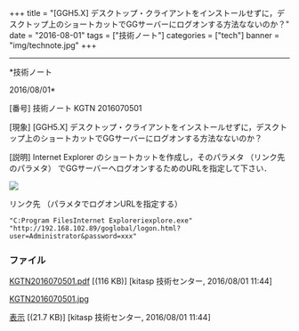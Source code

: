 ﻿+++
title = "[GGH5.X] デスクトップ・クライアントをインストールせずに，デスクトップ上のショートカットでGGサーバーにログオンする方法なないのか？"
date = "2016-08-01"
tags = ["技術ノート"]
categories = ["tech"]
banner = "img/technote.jpg"
+++

-----------------------------------------------------------------------------------------------------------------------------

*技術ノート

2016/08/01*


[番号]
技術ノート KGTN 2016070501

[現象]
[GGH5.X]
デスクトップ・クライアントをインストールせずに，デスクトップ上のショートカットでGGサーバーにログオンする方法なないのか？

[説明]
Internet Explorer のショートカットを作成し，そのパラメタ
（リンク先のパラメタ）
でGGサーバーヘログオンするためのURLを指定して下さい．

![](http://techreport.kitasp.net/attachments/download/2788/KGTN2016070501.jpg)

リンク先 （パラメタでログオンURLを指定する）

    "C:Program FilesInternet Exploreriexplore.exe" 
    "http://192.168.102.89/goglobal/logon.html?user=Administrator&password=xxx" 


### ファイル

 
 


[KGTN2016070501.pdf](http://techreport.kitasp.net/attachments/download/2787/KGTN2016070501.pdf)
 [(116 KB)] [kitasp 技術センター, 2016/08/01
11:44]

[KGTN2016070501.jpg](http://techreport.kitasp.net/attachments/download/2788/KGTN2016070501.jpg)

[表示](http://techreport.kitasp.net/attachments/2788/KGTN2016070501.jpg "表示")
 [(21.7 KB)] [kitasp 技術センター, 2016/08/01
11:44]


 


 

